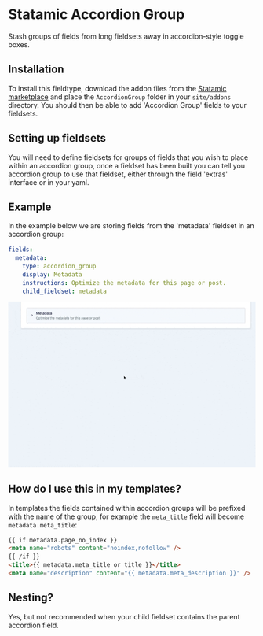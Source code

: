 # Statamic Accordion Group

Stash groups of fields from long fieldsets away in accordion-style toggle boxes.

## Installation

To install this fieldtype, download the addon files from the [Statamic marketplace](https://statamic.com/marketplace/addons/accordion-group) and place the `AccordionGroup` folder in your `site/addons` directory. You should then be able to add 'Accordion Group' fields to your fieldsets.

## Setting up fieldsets

You will need to define fieldsets for groups of fields that you wish to place within an accordion group, once a fieldset has been built you can tell you accordion group to use that fieldset, either through the field 'extras' interface or in your yaml.

## Example

In the example below we are storing fields from the 'metadata' fieldset in an accordion group:

```yaml
fields:
  metadata:
    type: accordion_group
    display: Metadata
    instructions: Optimize the metadata for this page or post.
    child_fieldset: metadata
```

![Example metadata field in CP](https://raw.githubusercontent.com/AndrewHaine/statamic-accordion-group/master/docs/img/statamic-accordion-group-cp-xmpl.gif)

## How do I use this in my templates?

In templates the fields contained within accordion groups will be prefixed with the name of the group, for example the `meta_title` field will become `metadata.meta_title`:

```html
{{ if metadata.page_no_index }}
<meta name="robots" content="noindex,nofollow" />
{{ /if }}
<title>{{ metadata.meta_title or title }}</title>
<meta name="description" content="{{ metadata.meta_description }}" />
```

## Nesting?
Yes, but not recommended when your child fieldset contains the parent accordion field.
